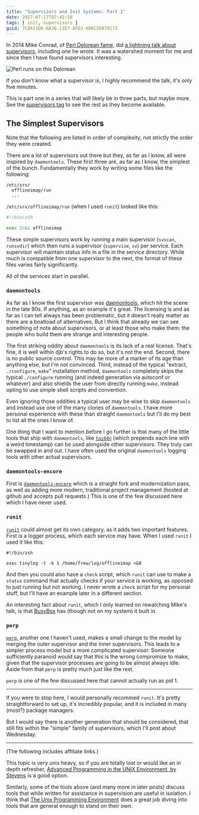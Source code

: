 ```yaml
---
title: "Supervisors and Init Systems: Part 1"
date: 2017-07-17T07:45:10
tags: [ init, supervisors ]
guid: 7C8A11D6-6A36-11E7-AFD2-6D8C5D879173
---
```

In 2014 Mike Conrad, of [Perl Delorean fame][delorean], did [a lightning talk
about supervisors][talk], including one he wrote.  It was a watershed moment for
me and since then I have found supervisors interesting.

<!--more-->

![Perl runs on this Delorean](/static/img/perl-delorean.jpg)

If you don't know what a supervisor is, I highly recommend the talk, it's only
five minutes.

This is part one in a series that will likely be in three parts, but maybe more.
See the [supervisors tag](/tags/supervisors) to see the rest as they become
available.

## The Simplest Supervisors

Note that the following are listed in order of complexity, not strictly the
order they were created.

There are a lot of supervisors out there but they, as far as I know, all were
inspired by `daemontools`.  These first three are, as far as I know, the
simplest of the bunch.  Fundamentally they work by writing some files like the
following:

```
/etc/srv/
  offlineimap/run
  ...
```

`/etc/srv/offlineimap/run` (when I used `runit`) looked like this:

``` sh
#!/bin/zsh

exec 2>&1 offlineimap
```

These simple supervisors work by running a main supervisor (`svscan`,
`runsvdir`) which then runs a supervisor (`supervise`, `sv`) per service.  Each
supervisor will maintain status info in a file in the service directory.  While
much is compatible from one supervisor to the next, the format of these files
varies fairly significantly.

All of the services start in parallel.

### `daemontools`

As far as I know the first supervisor was [daemontools][daemontools], which hit
the scene in the late 90s.  If anything, as an example it's great.  The
licensing is and as far as I can tell always has been problematic, but it
doesn't really matter as there are a boatload of alternatives.  But I think that
already we can see something of note about supervisors, or at least those who
make them: the people who build them are strange and interesting people.

The first striking oddity about `daemontools` is its lack of a real license.
That's fine, it is well within djb's rights to do so, but it's not the end.
Second, there is no public source control.  This may be more of a marker of its
age than anything else, but I'm not convinced. Third, instead of the typical
"extract, `./configure`, `make`" installation method, `daemontools` completely
skips the typical `./configure` running (and indeed generation via autoconf or
whatever) and also shields the user from directly running `make`, instead opting
to use simple shell scripts and convention.

Even ignoring those oddities a typical user may be wise to skip `daemontools`
and instead use one of the many clones of `daemontools`.  I have more personal
experience with these than straight `daemontools` but I'll do my best to list
all the ones I know of.

One thing that I want to mention before I go further is that many of the little
tools that ship with `daemontools`, like [`tai64n`][tai64n] (which prepends each
line with a weird timestamp) can be used alongside other supervisors.  They
truly can be swapped in and out.  I have often used the original `daemontools`
logging tools with other actual supervisors.

### `daemontools-encore`

First is [`daemontools-encore`][encore] which is a straight fork and
modernization pass, as well as adding more modern, traditional project
management (hosted at github and accepts pull requests.)  This is one of the few
discussed here which I have never used.

### `runit`

[`runit`][runit] could almost get its own category, as it adds two important
features.  First is a logger process, which each service may have.  When I used
`runit` I used it like this:

```
#!/bin/zsh

exec tinylog -t -k 1 /home/frew/log/offlineimap <&0
```

And then you could also have a `check` script, which `runit` can use to make a
`status` command that actually checks if your service is working, as opposed to
just running but not working.  I never wrote a `check` script for my personal
stuff, but I'll have an example later in a different section.

An interesting fact about `runit`, which I only learned on rewatching Mike's
talk, is that [BusyBox][busybox] has (though not on my system) it built in.

### `perp`

[`perp`][perp], another one I haven't used, makes a small change to the model by
merging the outer supervisor and the inner supervisors.  This leads to a simpler
process model but a more complicated supervisor.  Someone sufficiently paranoid
would say that this is the wrong compromise to make, given that the supervisor
processes are going to be almost always idle.  Aside from that `perp` is pretty
much just like the rest.

`perp` is one of the few discussed here that cannot actually run as pid 1.

---

If you were to stop here, I would personally recommed `runit`.  It's pretty
straightforward to set up, it's incredibly popular, and it is included in many
(most?) package managers.

But I would say there is another generation that should be considered, that
still fits within the "simple" family of supervisors, which I'll post about
Wednesday.

---

(The following includes affiliate links.)

This topic is very unix heavy, so if you are totally lost or would like an in
depth refresher, <a target="_blank" href="https://www.amazon.com/gp/product/0321637739/ref=as_li_tl?ie=UTF8&camp=1789&creative=9325&creativeASIN=0321637739&linkCode=as2&tag=afoolishmanif-20&linkId=9f20643e726defaa727849b7606fb656">Advanced Programming in the UNIX Environment, by Stevens</a><img src="//ir-na.amazon-adsystem.com/e/ir?t=afoolishmanif-20&l=am2&o=1&a=0321637739" width="1" height="1" border="0" alt="" style="border:none !important; margin:0px !important;" />
is a good option.

Similarly, some of the tools above (and many more in later posts) discuss tools
that while written for assistance in supervision are useful in isolation.  I
think that
<a target="_blank" href="https://www.amazon.com/gp/product/013937681X/ref=as_li_tl?ie=UTF8&camp=1789&creative=9325&creativeASIN=013937681X&linkCode=as2&tag=afoolishmanif-20&linkId=6279d8d234dff9ee5623e7ad7bed35df">The Unix Programming Environment</a><img src="//ir-na.amazon-adsystem.com/e/ir?t=afoolishmanif-20&l=am2&o=1&a=013937681X" width="1" height="1" border="0" alt="" style="border:none !important; margin:0px !important;" /> 
does a great job diving into tools that are general enough to stand on their
own.

[talk]: https://youtu.be/YJrTaMUvjVA?t=1m35s
[delorean]: https://www.youtube.com/watch?v=SERH3_gZOTo&index=17&list=PLA9_Hq3zhoFxjn-BFNMc_n6zsd41I1ISB
[daemontools]: http://cr.yp.to/daemontools.html
[encore]: http://untroubled.org/daemontools-encore/
[runit]: http://smarden.org/runit/
[busybox]: http://busybox.net/
[tai64n]: https://cr.yp.to/daemontools/tai64n.html
[perp]: http://b0llix.net/perp/
